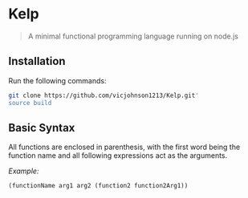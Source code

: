 # Kelp

> A minimal functional programming language running on node.js

## Installation

Run the following commands:
``` bash
git clone https://github.com/vicjohnson1213/Kelp.git'
source build
```

## Basic Syntax

All functions are enclosed in parenthesis, with the first word being the function name and all following expressions act as the arguments.

*Example:*
```
(functionName arg1 arg2 (function2 function2Arg1))
```
